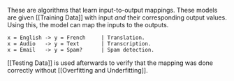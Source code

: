 These are algorithms that learn input-to-output mappings. These models are given [[Training Data]] with input *and* their corresponding output values. Using this, the model can map the inputs to the outputs.

```
x = English -> y = French     | Translation.
x = Audio   -> y = Text       | Transcription.
x = Email   -> y = Spam?      | Spam detection.
```

[[Testing Data]] is used afterwards to verify that the mapping was done correctly without [[Overfitting and Underfitting]].
